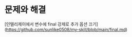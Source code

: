 # 문제와 해결

[인텔리제이에서 변수에 final 강제로 추가 옵션 끄기] (https://github.com/sunlike0508/my-skill/blob/main/final.md)
